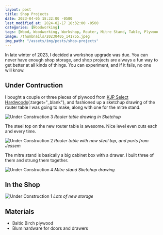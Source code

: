 ```yaml
---
layout: post
title: Shop Projects
date: 2023-04-05 18:32:00 -0500
last_modified_at: 2024-02-17 18:32:00 -0500
categories: [Woodworking]
tags: [Wood, Woodworking, Workshop, Router, Mitre Stand, Table, Plywood]
image: /thumbnails/20230405_141755.jpeg
img_path: "/assets/img/posts/shop-projects"
---
```


In late winter of 2023, I decided a workshop upgrade was due.  You can never have enough shop storage, and shop projects are always a fun way to get better at all kinds of things.  You can experiment, and if it fails, no one will know.

## Under Contruction

I bought a couple or three pieces of plywood from [KJP Select Hardwoods]{:target="_blank"}, and fashioned up a sketchup drawing of the router table I was going to make, along with one for the mitre stand.

![Under Construction 3][Under Construction 3]
_Router table drawing in Sketchup_

The steel top on the new router table is awesome.  Nice level even cuts each and every time.

![Under Construction 2][Under Construction 2]
_Router table with new steel top, and parts from Jessem_

The mitre stand is basically a big cabinet box with a drawer.  I built three of them and strung them together.

![Under Construction 4][Under Construction 4]
_Mitre stand Sketchup drawing_

## In the Shop

![Under Construction 1][Under Construction 1]
_Lots of new storage_

## Materials

- Baltic Birch plywood
- Blum hardware for doors and drawers

[Under Construction 1]: 20230405_141747.jpeg
[Under Construction 2]: 20230405_141755.jpeg
[Under Construction 3]: Sketchup%20of%20Router%20Table.jpeg
[Under Construction 4]: Sketchup%20of%20Mitre%20Stand.jpeg
[KJP Select Hardwoods]: https://www.kjpselecthardwoods.com/pages/baltic-birch-plywood
